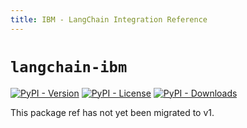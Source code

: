 ```yaml
---
title: IBM - LangChain Integration Reference
---
```


# `langchain-ibm`

[![PyPI - Version](https://img.shields.io/pypi/v/langchain-ibm?label=%20)](https://pypi.org/project/langchain-ibm/#history)
[![PyPI - License](https://img.shields.io/pypi/l/langchain-ibm)](https://opensource.org/licenses/MIT)
[![PyPI - Downloads](https://img.shields.io/pepy/dt/langchain-ibm)](https://pypistats.org/packages/langchain-ibm)

This package ref has not yet been migrated to v1.
